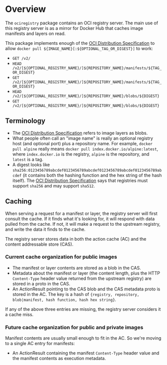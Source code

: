 # Overview

The `ociregistry` package contains an OCI registry server.
The main use of this registry server is as a mirror for Docker Hub
that caches image manifests and layers on read.

This package implements enough of the [OCI Distribution Specification](https://github.com/opencontainers/distribution-spec)
to allow `docker pull ${IMAGE_NAME}[:${OPTIONAL_TAG_OR_DIGEST}]` to work:
* `GET /v2/`
* `HEAD /v2/[${OPTIONAL_REGISTRY_NAME}/]${REPOSITORY_NAME}/manifests/${TAG_OR_DIGEST}`
* `GET /v2/[${OPTIONAL_REGISTRY_NAME}/]${REPOSITORY_NAME}/manifests/${TAG_OR_DIGEST}`
* `HEAD /v2/[${OPTIONAL_REGISTRY_NAME}/]${REPOSITORY_NAME}/blobs/${DIGEST}`
* `GET /v2/[${OPTIONAL_REGISTRY_NAME}/]${REPOSITORY_NAME}/blobs/${DIGEST}`


## Terminology
* The [OCI Distribution Specification](https://github.com/opencontainers/distribution-spec) refers to image layers as blobs.
* What people often call an "image name" is really an optional registry host (and optional port) plus a repository name. For example, `docker pull alpine` really means `docker pull index.docker.io/alpine:latest`, where `index.docker.io` is the registry, `alpine` is the repository, and `latest` is a tag.
* A digest looks like `sha256:0123456789abcdef0123456789abcdef0123456789abcdef0123456789abcdef` (it contains both the hashing function and the hex string of the hash itself). The [OCI Distribution Specification](https://github.com/opencontainers/distribution-spec) says that registries must support `sha256` and may support `sha512`.

## Caching
When serving a request for a manifest or layer, the registry server will first consult the cache. If it finds what it's looking for, it will respond with data pulled from the cache. If not, it will make a request to the upstream registry, and write the data it finds to the cache.

The registry server stores data in both the action cache (AC) and the content addressable store (CAS).

### Current cache organization for public images

* The manifest or layer contents are stored as a blob in the CAS.
* Metadata about the manifest or layer (the content length, plus the HTTP `Content-Type` header value returned from the upstream registry) are stored
in a proto in the CAS.
* An ActionResult pointing to the CAS blob and the CAS metadata proto is stored in the AC. The key is a hash of `{registry, repository, blob|manifest, hash function, hash hex string}`.

If any of the above three entries are missing, the registry server considers it a cache miss.

### Future cache organization for public and private images

Manifest contents are usually small enough to fit in the AC. So we're moving to a single AC entry for manifests:
* An ActionResult containing the manifest `Content-Type` header value and the manifest contents as execution metadata.
